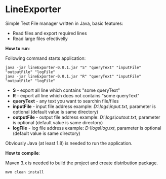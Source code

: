 LineExporter
=======

Simple Text File manager written in Java, basic features:

* Read files and export required lines
* Read large files efectivelly

**How to run**:

Following command starts application:
 
    java -jar lineExporter-0.0.1.jar "S" "queryText" "inputFile" "outputFile" "logFile"
    java -jar lineExporter-0.0.1.jar "R" "queryText" "inputFile" "outputFile" "logFile"


* **S** - export all line which contains "some queryText"
* **R** - export all line which does not contains "some queryText"
* **queryText** - any text you want to searchin file/files
* **inputFile** - input file address example: *D:\logs\input.txt*, parameter is optional (default value is same directory)
* **outputFile** - output file address example: *D:\logs\outout.txt*, parameter is optional (default value is same directory)
* **logFile** - log file address example: *D:\logs\log.txt*, parameter is optional (default value is same directory)

Obviously Java (at least 1.8) is needed to run the application.

**How to compile**:

Maven 3.x is needed to build the project and create distribution package.
 
    mvn clean install
